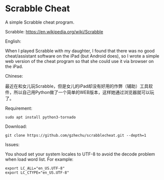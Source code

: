 # Scrabble Cheat

A simple Scrabble cheat program.

Scrabble: https://en.wikipedia.org/wiki/Scrabble

English:

When I played Scrabble with my daughter, I found that there was no good cheat/assistant software on the iPad (but Android does), so I wrote a simple web version of the cheat program so that she could use it via browser on the iPad.

Chinese:

最近在和女儿玩Scrabble，但是女儿的iPad却没有好用的作弊（辅助）工具软件，所以自己用Python做了一个简单的WEB版本，这样她通过浏览器就可以玩了。

Requirement:

	sudo apt install python3-tornado


Download:

	git clone https://github.com/gzhechu/scrabblecheat.git --depth=1

Issues:

You shoud set your system locales to UTF-8 to avoid the decode problem when load word list. For example: 

	export LC_ALL="en_US.UTF-8"
	export LC_CTYPE="en_US.UTF-8"
